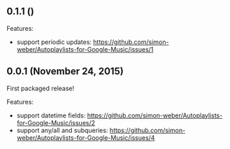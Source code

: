 ## 0.1.1 ()

Features:

  - support periodic updates: https://github.com/simon-weber/Autoplaylists-for-Google-Music/issues/1

## 0.0.1 (November 24, 2015)

First packaged release!

Features:

  - support datetime fields: https://github.com/simon-weber/Autoplaylists-for-Google-Music/issues/2
  - support any/all and subqueries: https://github.com/simon-weber/Autoplaylists-for-Google-Music/issues/4
